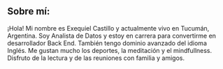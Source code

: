 ## Sobre mí:

¡Hola! Mi nombre es Exequiel Castillo y actualmente vivo en Tucumán, Argentina. Soy Analista de Datos y estoy en carrera para convertirme en desarrollador Back End. También tengo dominio avanzado del idioma Inglés.
Me gustan mucho los deportes, la meditación y el mindfullness. Disfruto de la lectura y de las reuniones con familia y amigos.


<!--
**Dexecas05/Dexecas05** is a ✨ _special_ ✨ repository because its `README.md` (this file) appears on your GitHub profile.

Here are some ideas to get you started:

- 🔭 I’m currently working on ...
- 🌱 I’m currently learning ...
- 👯 I’m looking to collaborate on ...
- 🤔 I’m looking for help with ...
- 💬 Ask me about ...
- 📫 How to reach me: ...
- 😄 Pronouns: ...
- ⚡ Fun fact: ...
-->
